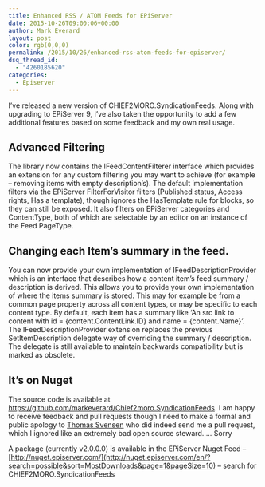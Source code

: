 ```yaml
---
title: Enhanced RSS / ATOM Feeds for EPiServer
date: 2015-10-26T09:00:06+00:00
author: Mark Everard
layout: post
color: rgb(0,0,0)
permalink: /2015/10/26/enhanced-rss-atom-feeds-for-episerver/
dsq_thread_id:
  - "4260185620"
categories:
  - Episerver
---
```

I&#8217;ve released a new version of CHIEF2MORO.SyndicationFeeds. Along with upgrading to EPiServer 9, I&#8217;ve also taken the opportunity to add a few additional features based on some feedback and my own real usage.

## Advanced Filtering
The library now contains the IFeedContentFilterer interface which provides an extension for any custom filtering you may want to achieve (for example &#8211; removing items with empty description&#8217;s). The default implementation filters via the EPiServer FilterForVisitor filters (Published status, Access rights, Has a template), though ignores the HasTemplate rule for blocks, so they can still be exposed. It also filters on EPiServer categories and ContentType, both of which are selectable by an editor on an instance of the Feed PageType.

## Changing each Item&#8217;s summary in the feed.
You can now provide your own implementation of IFeedDescriptionProvider which is an interface that describes how a content item&#8217;s feed summary / description is derived. This allows you to provide your own implementation of where the items summary is stored. This may for example be from a common page property across all content types, or may be specific to each content type. By default, each item has a summary like ‘An src link to content with id = {content.ContentLink.ID} and name = {content.Name}’. The IFeedDescriptionProvider extension replaces the previous SetItemDescription delegate way of overriding the summary / description. The delegate is still available to maintain backwards compatibility but is marked as obsolete.

## It’s on Nuget
The source code is available at <a title="Chief2moro.SyndicationFeeds by markeverard on GitHub" href="https://github.com/markeverard/Chief2moro.SyndicationFeeds" target="_blank">https://github.com/markeverard/Chief2moro.SyndicationFeeds</a>. I am happy to receive feedback and pull requests though I need to make a formal and public apology to [Thomas Svensen](https://github.com/thomassvensen) who did indeed send me a pull request, which I ignored like an extremely bad open source steward&#8230;.. Sorry

A package (currently v2.0.0.0) is available in the EPiServer Nuget Feed – [http://nuget.episerver.com/](http://nuget.episerver.com/en/?search=possible&sort=MostDownloads&page=1&pageSize=10) – search for CHIEF2MORO.SyndicationFeeds